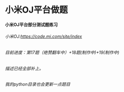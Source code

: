 # 小米OJ平台做题
#### 小米OJ平台部分测试题练习
###### 小米OJ:https://code.mi.com/site/index
###### 目前进度：第17题（绝赞翻车中）+18题(制作中)+19(制作中)
######  描述已经全部补上。

###### 我的python目录也会更新一点题目